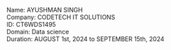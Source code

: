 Name: AYUSHMAN SINGH <br>
Company: CODETECH IT SOLUTIONS<br>
ID: CT6WDS1495<br>
Domain: Data science<br>
Duration: AUGUST 1st, 2024 to SEPTEMBER 15th, 2024<br>


